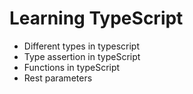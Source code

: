 # **Learning TypeScript**

* Different types in typescript
* Type assertion in typeScript
* Functions in typeScript
* Rest parameters